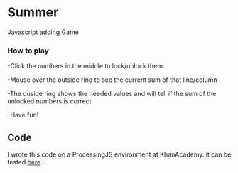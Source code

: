 # Summer
Javascript adding Game

### How to play

-Click the numbers in the middle to lock/unlock them.

-Mouse over the outside ring to see the current sum of that line/column

-The ouside ring shows the needed values and
will tell if the sum of the unlocked numbers is correct


-Have fun!

## Code
I wrote this code on a ProcessingJS environment at KhanAcademy.
it can be tested [here](https://www.khanacademy.org/computer-programming/summer/6352408344199168).